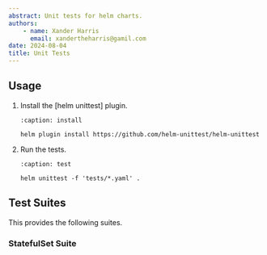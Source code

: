 ```yaml
---
abstract: Unit tests for helm charts.
authors:
    - name: Xander Harris
      email: xandertheharris@gamil.com
date: 2024-08-04
title: Unit Tests
---
```


## Usage

1. Install the [helm unittest] plugin.

   ```{code-block} shell
   :caption: install

   helm plugin install https://github.com/helm-unittest/helm-unittest
   ```

2. Run the tests.

   ```{code-block} shell
   :caption: test

   helm unittest -f 'tests/*.yaml' .
   ```

## Test Suites

This provides the following suites.

### StatefulSet Suite

```{autoyaml} tests/deployment_test.yaml
```
